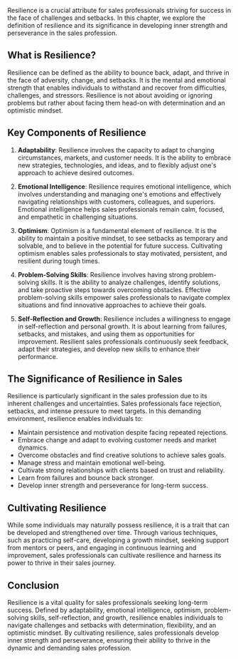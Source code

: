 
Resilience is a crucial attribute for sales professionals striving for success in the face of challenges and setbacks. In this chapter, we explore the definition of resilience and its significance in developing inner strength and perseverance in the sales profession.

What is Resilience?
-------------------

Resilience can be defined as the ability to bounce back, adapt, and thrive in the face of adversity, change, and setbacks. It is the mental and emotional strength that enables individuals to withstand and recover from difficulties, challenges, and stressors. Resilience is not about avoiding or ignoring problems but rather about facing them head-on with determination and an optimistic mindset.

Key Components of Resilience
----------------------------

1. **Adaptability**: Resilience involves the capacity to adapt to changing circumstances, markets, and customer needs. It is the ability to embrace new strategies, technologies, and ideas, and to flexibly adjust one's approach to achieve desired outcomes.

2. **Emotional Intelligence**: Resilience requires emotional intelligence, which involves understanding and managing one's emotions and effectively navigating relationships with customers, colleagues, and superiors. Emotional intelligence helps sales professionals remain calm, focused, and empathetic in challenging situations.

3. **Optimism**: Optimism is a fundamental element of resilience. It is the ability to maintain a positive mindset, to see setbacks as temporary and solvable, and to believe in the potential for future success. Cultivating optimism enables sales professionals to stay motivated, persistent, and resilient during tough times.

4. **Problem-Solving Skills**: Resilience involves having strong problem-solving skills. It is the ability to analyze challenges, identify solutions, and take proactive steps towards overcoming obstacles. Effective problem-solving skills empower sales professionals to navigate complex situations and find innovative approaches to achieve their goals.

5. **Self-Reflection and Growth**: Resilience includes a willingness to engage in self-reflection and personal growth. It is about learning from failures, setbacks, and mistakes, and using them as opportunities for improvement. Resilient sales professionals continuously seek feedback, adapt their strategies, and develop new skills to enhance their performance.

The Significance of Resilience in Sales
---------------------------------------

Resilience is particularly significant in the sales profession due to its inherent challenges and uncertainties. Sales professionals face rejection, setbacks, and intense pressure to meet targets. In this demanding environment, resilience enables individuals to:

* Maintain persistence and motivation despite facing repeated rejections.
* Embrace change and adapt to evolving customer needs and market dynamics.
* Overcome obstacles and find creative solutions to achieve sales goals.
* Manage stress and maintain emotional well-being.
* Cultivate strong relationships with clients based on trust and reliability.
* Learn from failures and bounce back stronger.
* Develop inner strength and perseverance for long-term success.

Cultivating Resilience
----------------------

While some individuals may naturally possess resilience, it is a trait that can be developed and strengthened over time. Through various techniques, such as practicing self-care, developing a growth mindset, seeking support from mentors or peers, and engaging in continuous learning and improvement, sales professionals can cultivate resilience and harness its power to thrive in their sales journey.

Conclusion
----------

Resilience is a vital quality for sales professionals seeking long-term success. Defined by adaptability, emotional intelligence, optimism, problem-solving skills, self-reflection, and growth, resilience enables individuals to navigate challenges and setbacks with determination, flexibility, and an optimistic mindset. By cultivating resilience, sales professionals develop inner strength and perseverance, ensuring their ability to thrive in the dynamic and demanding sales profession.
